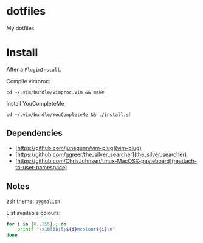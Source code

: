# dotfiles

My dotfiles

# Install
After a `PluginInstall`.

Compile vimproc:

`cd ~/.vim/bundle/vimproc.vim && make`

Install YouCompleteMe

`cd ~/.vim/bundle/YouCompleteMe && ./install.sh`

## Dependencies
* [https://github.com/junegunn/vim-plug](vim-plug)
* [https://github.com/ggreer/the_silver_searcher](the_silver_searcher)
* [https://github.com/ChrisJohnsen/tmux-MacOSX-pasteboard](reattach-to-user-namespace)

## Notes
zsh theme: `pygmalion`

List available colours:

```bash
for i in {0..255} ; do
    printf "\x1b[38;5;${i}mcolour${i}\n"
done
```
